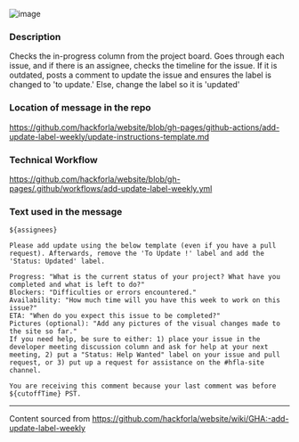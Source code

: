 ![image](https://user-images.githubusercontent.com/37763229/184605261-3e87d1df-9a7b-4d99-a7a2-1a91636d831c.png)


### Description
Checks the in-progress column from the project board. Goes through each issue, and if there is an assignee, checks the timeline for the issue. If it is outdated, posts a comment to update the issue and ensures the label is changed to 'to update.' Else, change the label so it is 'updated'

### Location of message in the repo
https://github.com/hackforla/website/blob/gh-pages/github-actions/add-update-label-weekly/update-instructions-template.md

### Technical Workflow
https://github.com/hackforla/website/blob/gh-pages/.github/workflows/add-update-label-weekly.yml

### Text used in the message
```
${assignees}

Please add update using the below template (even if you have a pull request). Afterwards, remove the 'To Update !' label and add the 'Status: Updated' label.

Progress: "What is the current status of your project? What have you completed and what is left to do?"
Blockers: "Difficulties or errors encountered."
Availability: "How much time will you have this week to work on this issue?"
ETA: "When do you expect this issue to be completed?"
Pictures (optional): "Add any pictures of the visual changes made to the site so far."
If you need help, be sure to either: 1) place your issue in the developer meeting discussion column and ask for help at your next meeting, 2) put a "Status: Help Wanted" label on your issue and pull request, or 3) put up a request for assistance on the #hfla-site channel.

You are receiving this comment because your last comment was before ${cutoffTime} PST.
```
---
Content sourced from https://github.com/hackforla/website/wiki/GHA:-add-update-label-weekly
